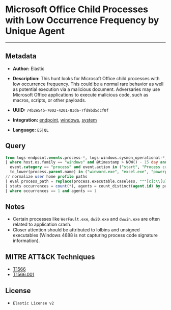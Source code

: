 # Microsoft Office Child Processes with Low Occurrence Frequency by Unique Agent

---

## Metadata

- **Author:** Elastic
- **Description:** This hunt looks for Microsoft Office child processes with low occurrence frequency. This could be a normal rare behavior as well as potential execution via a malicious document. Adversaries may use Microsoft Office applications to execute malicious code, such as macros, scripts, or other payloads.

- **UUID:** `74b2e54b-7002-4201-83d6-7fd9bd5dcf0f`
- **Integration:** [endpoint](https://docs.elastic.co/integrations/endpoint), [windows](https://docs.elastic.co/integrations/windows), [system](https://docs.elastic.co/integrations/system)
- **Language:** `ES|QL`

## Query

```sql
from logs-endpoint.events.process-*, logs-windows.sysmon_operational-*, logs-system.security-*
| where host.os.family == "windows" and @timestamp > NOW() - 15 day and
  event.category == "process" and event.action in ("start", "Process creation", "created-process") and
  to_lower(process.parent.name) in ("winword.exe", "excel.exe", "powerpnt.exe") and not starts_with(process.executable, "C:\\Program Files")
// normalize user home profile paths
| eval process_path = replace(process.executable.caseless, """[c]:\\[u][s][e][r][s]\\[a-zA-Z0-9\.\-\_\$]+\\""", "c:\\\\users\\\\user\\\\")
| stats occurrences = count(*), agents = count_distinct(agent.id) by process_path, process.parent.name
| where occurrences == 1 and agents == 1
```

## Notes

- Certain processes like `WerFault.exe`, `dw20.exe` and `dwwin.exe` are often related to application crash.
- Closer attention should be attributed to lolbins and unsigned executables (Windows 4688 is not capturing process code signature information).
## MITRE ATT&CK Techniques

- [T1566](https://attack.mitre.org/techniques/T1566)
- [T1566.001](https://attack.mitre.org/techniques/T1566/001)

## License

- `Elastic License v2`
